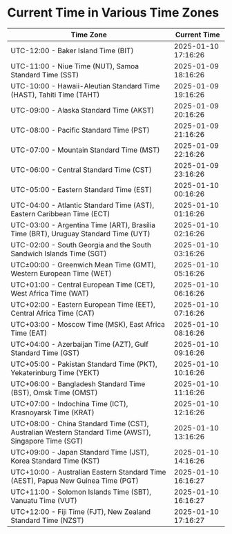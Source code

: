 # Current Time in Various Time Zones

| Time Zone | Current Time |
|-----------|--------------|
| UTC-12:00 - Baker Island Time (BIT) | 2025-01-10 17:16:26 |
| UTC-11:00 - Niue Time (NUT), Samoa Standard Time (SST) | 2025-01-09 18:16:26 |
| UTC-10:00 - Hawaii-Aleutian Standard Time (HAST), Tahiti Time (TAHT) | 2025-01-09 19:16:26 |
| UTC-09:00 - Alaska Standard Time (AKST) | 2025-01-09 20:16:26 |
| UTC-08:00 - Pacific Standard Time (PST) | 2025-01-09 21:16:26 |
| UTC-07:00 - Mountain Standard Time (MST) | 2025-01-09 22:16:26 |
| UTC-06:00 - Central Standard Time (CST) | 2025-01-09 23:16:26 |
| UTC-05:00 - Eastern Standard Time (EST) | 2025-01-10 00:16:26 |
| UTC-04:00 - Atlantic Standard Time (AST), Eastern Caribbean Time (ECT) | 2025-01-10 01:16:26 |
| UTC-03:00 - Argentina Time (ART), Brasília Time (BRT), Uruguay Standard Time (UYT) | 2025-01-10 02:16:26 |
| UTC-02:00 - South Georgia and the South Sandwich Islands Time (SGT) | 2025-01-10 03:16:26 |
| UTC±00:00 - Greenwich Mean Time (GMT), Western European Time (WET) | 2025-01-10 05:16:26 |
| UTC+01:00 - Central European Time (CET), West Africa Time (WAT) | 2025-01-10 06:16:26 |
| UTC+02:00 - Eastern European Time (EET), Central Africa Time (CAT) | 2025-01-10 07:16:26 |
| UTC+03:00 - Moscow Time (MSK), East Africa Time (EAT) | 2025-01-10 08:16:26 |
| UTC+04:00 - Azerbaijan Time (AZT), Gulf Standard Time (GST) | 2025-01-10 09:16:26 |
| UTC+05:00 - Pakistan Standard Time (PKT), Yekaterinburg Time (YEKT) | 2025-01-10 10:16:26 |
| UTC+06:00 - Bangladesh Standard Time (BST), Omsk Time (OMST) | 2025-01-10 11:16:26 |
| UTC+07:00 - Indochina Time (ICT), Krasnoyarsk Time (KRAT) | 2025-01-10 12:16:26 |
| UTC+08:00 - China Standard Time (CST), Australian Western Standard Time (AWST), Singapore Time (SGT) | 2025-01-10 13:16:26 |
| UTC+09:00 - Japan Standard Time (JST), Korea Standard Time (KST) | 2025-01-10 14:16:26 |
| UTC+10:00 - Australian Eastern Standard Time (AEST), Papua New Guinea Time (PGT) | 2025-01-10 16:16:27 |
| UTC+11:00 - Solomon Islands Time (SBT), Vanuatu Time (VUT) | 2025-01-10 16:16:27 |
| UTC+12:00 - Fiji Time (FJT), New Zealand Standard Time (NZST) | 2025-01-10 17:16:27 |
